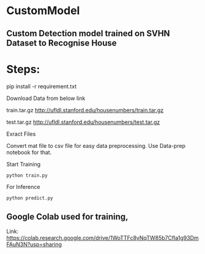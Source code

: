 # CustomModel
## Custom Detection model trained on SVHN Dataset to Recognise House

# Steps:

pip install -r requirement.txt

Download Data from below link

train.tar.gz http://ufldl.stanford.edu/housenumbers/train.tar.gz

test.tar.gz http://ufldl.stanford.edu/housenumbers/test.tar.gz

Exract Files

Convert mat file to csv file for easy data preprocessing. Use Data-prep notebook for that.

Start Training 
    
    python train.py

For Inference

    python predict.py


## Google Colab used for training,
Link: https://colab.research.google.com/drive/1WoTTFc8yNqTW85b7Cfla1g93DmFAuN3N?usp=sharing
